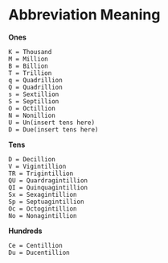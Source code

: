 # Abbreviation Meaning
**Ones**
```
K = Thousand
M = Million
B = Billion
T = Trillion
q = Quadrillion
Q = Quadrillion
s = Sextillion
S = Septillion
O = Octillion
N = Nonillion
U = Un(insert tens here)
D = Due(insert tens here)
```
**Tens**
```
D = Decillion
V = Vigintillion
TR = Trigintillion
QU = Quardragintillion
QI = Quinquagintillion
Sx = Sexagintillion
Sp = Septuagintillion
Oc = Octogintillion
No = Nonagintillion
```
**Hundreds**
```
Ce = Centillion
Du = Ducentillion
```